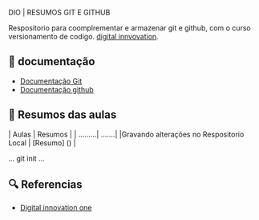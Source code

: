 DIO | RESUMOS GIT E GITHUB

Respositorio para coomplrementar e armazenar git e github, com o curso versionamento de codigo.
[digital innvovation](https://web.dio.me).

## 📃 documentação
- [Documentação Git](https://git.scm.com/doc)
- [Documentação github](https://docs.github.com/)

## 🤖 Resumos das aulas

| Aulas | Resumos |
| .........| .......|
|Gravando alterações no Respositorio Local | [Resumo] () |

...
git init
...

## 🔍 Referencias
- [Digital innovation one]()
